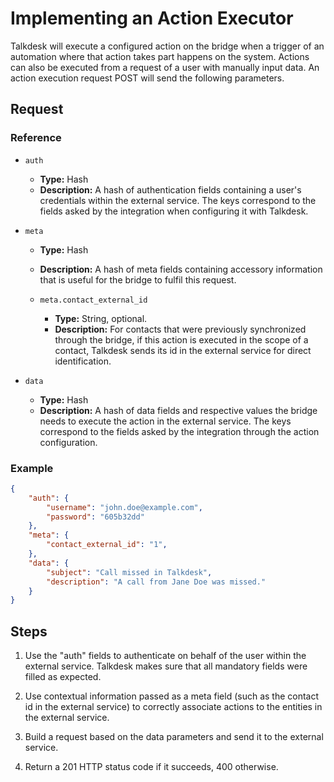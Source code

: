 # Implementing an Action Executor

Talkdesk will execute a configured action on the bridge when a trigger of an automation where that action takes part happens on the system. Actions can also be executed from a request of a user with manually input data. An action execution request POST will send the following parameters.

## Request

### Reference

* `auth`
    * **Type:** Hash
    * **Description:** A hash of authentication fields containing a user's credentials within the external service. The keys correspond to the fields asked by the integration when configuring it with Talkdesk.

* `meta`
    * **Type:** Hash
    * **Description:** A hash of meta fields containing accessory information that is useful for the bridge to fulfil this request.

    * `meta.contact_external_id`
        * **Type:** String, optional.
        * **Description:** For contacts that were previously synchronized through the bridge, if this action is executed in the scope of a contact, Talkdesk sends its id in the external service for direct identification.

* `data`
    * **Type:** Hash
    * **Description:** A hash of data fields and respective values the bridge needs to execute the action in the external service. The keys correspond to the fields asked by the integration through the action configuration.

### Example

```json
{
    "auth": {
        "username": "john.doe@example.com",
        "password": "605b32dd"
    },
    "meta": {
        "contact_external_id": "1",
    },
    "data": {
        "subject": "Call missed in Talkdesk",
        "description": "A call from Jane Doe was missed."
    }
}
```

## Steps

1. Use the "auth" fields to authenticate on behalf of the user within the external service. Talkdesk makes sure that all mandatory fields were filled as expected.

2. Use contextual information passed as a meta field (such as the contact id in the external service) to correctly associate actions to the entities in the external service.

3. Build a request based on the data parameters and send it to the external service.

4. Return a 201 HTTP status code if it succeeds, 400 otherwise.